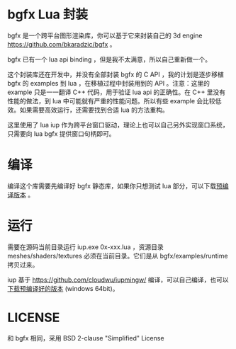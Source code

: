 bgfx Lua 封装
=============

bgfx 是一个跨平台图形渲染库，你可以基于它来封装自己的 3d engine https://github.com/bkaradzic/bgfx 。

bgfx 已有一个 lua api binding ，但是我不太满意，所以自己重新做一个。

这个封装库还在开发中，并没有全部封装 bgfx 的 C API ，我的计划是逐步移植 bgfx 的 examples 到 lua ，在移植过程中封装用到的 API 。注意：这里的 example 只是一一翻译 C++ 代码，用于验证 lua api 的正确性。在 C++ 里没有性能的做法，到 lua 中可能就有严重的性能问题。所以有些 example 会比较低效。如果需要高效运行，还需要找到合适 lua 的方法重构。

这里使用了 lua iup 作为跨平台窗口驱动，理论上也可以自己另外实现窗口系统，只需要向 lua bgfx 提供窗口句柄即可。


编译
=====

编译这个库需要先编译好 bgfx 静态库，如果你只想测试 lua 部分，可以下载[预编译版本](https://github.com/cloudwu/lua-bgfx/releases) 。

运行
=====

需要在源码当前目录运行 iup.exe 0x-xxx.lua ，资源目录 meshes/shaders/textures 必须在当前目录。它们是从 bgfx/examples/runtime 拷贝过来。

iup 基于 https://github.com/cloudwu/iupmingw/ 编译，可以自己编译，也可以 [下载预编译好的版本](https://github.com/cloudwu/lua-bgfx/releases/download/v0.1/iup.zip) (windows 64bit)。

LICENSE
=====
和 bgfx 相同，采用 BSD 2-clause "Simplified" License
